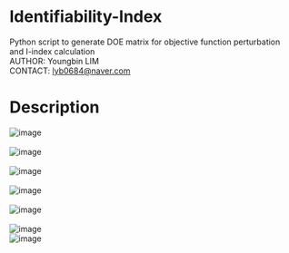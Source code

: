 # Identifiability-Index
Python script to generate DOE matrix for objective function perturbation and I-index calculation <br>
AUTHOR: Youngbin LIM <br>
CONTACT: lyb0684@naver.com

# Description
![image](https://github.com/user-attachments/assets/e1c3ac9a-7e1a-4332-b206-bbee4fd9a5f1) <br><br>
![image](https://github.com/user-attachments/assets/d8822ff8-64c1-4bfa-a4e0-be286db7cb58) <br><br>
![image](https://github.com/user-attachments/assets/0141c1af-ccc5-45d2-ad9b-df5e1f04b980) <br><br>
![image](https://github.com/user-attachments/assets/ae87e9a4-a591-4848-bd4f-4581a757648c) <br><br>
![image](https://github.com/user-attachments/assets/e476f968-b574-4c0d-97db-0fc0c98d12f1) <br><br>
![image](https://github.com/user-attachments/assets/50d08c93-0056-41cd-9753-613a749dd946) <br>
![image](https://github.com/user-attachments/assets/8c6f790e-8717-4a76-b217-6adbb89974ce) <br><br>

